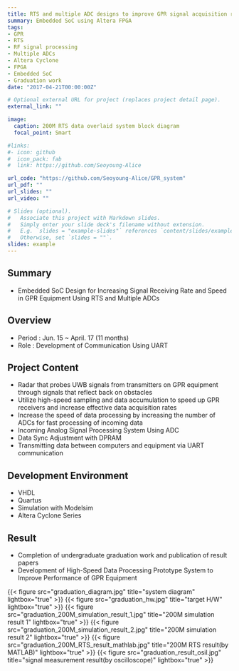 ```yaml
---
title: RTS and multiple ADC designs to improve GPR signal acquisition rates
summary: Embedded SoC using Altera FPGA
tags:
- GPR
- RTS
- RF signal processing
- Multiple ADCs
- Altera Cyclone
- FPGA
- Embedded SoC
- Graduation work
date: "2017-04-21T00:00:00Z"

# Optional external URL for project (replaces project detail page).
external_link: ""

image:
  caption: 200M RTS data overlaid system block diagram
  focal_point: Smart

#links:
#- icon: github
#  icon_pack: fab
#  link: https://github.com/Seoyoung-Alice

url_code: "https://github.com/Seoyoung-Alice/GPR_system"
url_pdf: ""
url_slides: ""
url_video: ""

# Slides (optional).
#   Associate this project with Markdown slides.
#   Simply enter your slide deck's filename without extension.
#   E.g. `slides = "example-slides"` references `content/slides/example-slides.md`.
#   Otherwise, set `slides = ""`.
slides: example
---
```


##	Summary
- Embedded SoC Design for Increasing Signal Receiving Rate and Speed in GPR Equipment Using RTS and Multiple ADCs

##	Overview
- Period : Jun. 15 ~ April. 17 (11 months)
- Role : Development of Communication Using UART

##	Project Content
- Radar that probes UWB signals from transmitters on GPR equipment through signals that reflect back on obstacles
- Utilize high-speed sampling and data accumulation to speed up GPR receivers and increase effective data acquisition rates
- Increase the speed of data processing by increasing the number of ADCs for fast processing of incoming data
- Incoming Analog Signal Processing System Using ADC
- Data Sync Adjustment with DPRAM
- Transmitting data between computers and equipment via UART communication

##	Development Environment
- VHDL
- Quartus
- Simulation with Modelsim
- Altera Cyclone Series

##	Result
- Completion of undergraduate graduation work and publication of result papers
- Development of High-Speed Data Processing Prototype System to Improve Performance of GPR Equipment

{{< figure src="graduation_diagram.jpg" title="system diagram" lightbox="true" >}}
{{< figure src="graduation_hw.jpg" title="target H/W" lightbox="true" >}}
{{< figure src="graduation_200M_simulation_result_1.jpg" title="200M simulation result 1" lightbox="true" >}}
{{< figure src="graduation_200M_simulation_result_2.jpg" title="200M simulation result 2" lightbox="true" >}}
{{< figure src="graduation_200M_RTS_result_mathlab.jpg" title="200M RTS result(by MATLAB)" lightbox="true" >}}
{{< figure src="graduation_result_osil.jpg" title="signal measurement result(by oscilloscope)" lightbox="true" >}}